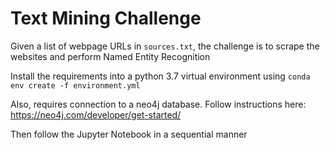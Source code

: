 # Text Mining Challenge

Given a list of webpage URLs in `sources.txt`, the challenge is to scrape the websites and perform Named Entity Recognition

Install the requirements into a python 3.7 virtual environment using `conda env create -f environment.yml`

Also, requires connection to a neo4j database. Follow instructions here: https://neo4j.com/developer/get-started/

Then follow the Jupyter Notebook in a sequential manner
